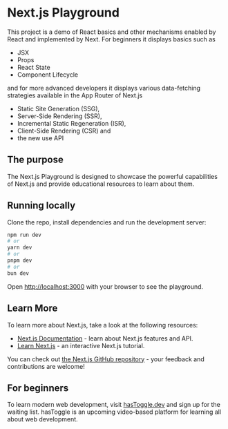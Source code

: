 # Next.js Playground

This project is a demo of React basics and other mechanisms enabled by React and implemented by Next. For beginners it displays basics such as

- JSX
- Props
- React State
- Component Lifecycle

and for more advanced developers it displays various data-fetching strategies available in the App Router of Next.js

- Static Site Generation (SSG),
- Server-Side Rendering (SSR),
- Incremental Static Regeneration (ISR),
- Client-Side Rendering (CSR) and
- the new use API

## The purpose

The Next.js Playground is designed to showcase the powerful capabilities of Next.js and provide educational resources to learn about them.

## Running locally

Clone the repo, install dependencies and run the development server:

```bash
npm run dev
# or
yarn dev
# or
pnpm dev
# or
bun dev
```

Open [http://localhost:3000](http://localhost:3000) with your browser to see the playground.

## Learn More

To learn more about Next.js, take a look at the following resources:

- [Next.js Documentation](https://nextjs.org/docs) - learn about Next.js features and API.
- [Learn Next.js](https://nextjs.org/learn) - an interactive Next.js tutorial.

You can check out [the Next.js GitHub repository](https://github.com/vercel/next.js/) - your feedback and contributions are welcome!

## For beginners

To learn modern web development, visit [hasToggle.dev](#) and sign up for the waiting list. hasToggle is an upcoming video-based platform for learning all about web development.
